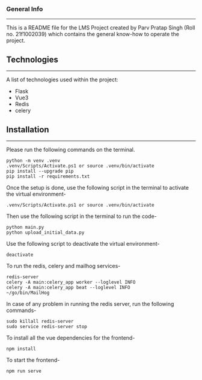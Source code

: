 ### General Info
***
This is a README file for the LMS Project created by Parv Pratap Singh (Roll no. 21f1002039) which contains the general know-how to operate the project.
## Technologies
***
A list of technologies used within the project:
* Flask
* Vue3
* Redis
* celery
## Installation
***
Please run the following commands on the terminal.
```
python -m venv .venv
.venv/Scripts/Activate.ps1 or source .venv/bin/activate
pip install --upgrade pip
pip install -r requirements.txt
```
Once the setup is done, use the following script in the terminal to activate the virtual environment-
```
.venv/Scripts/Activate.ps1 or source .venv/bin/activate
```
Then use the following script in the terminal to run the code-
```
python main.py
python upload_initial_data.py
```
Use the following script to deactivate the virtual environment-
```
deactivate
```
To run the redis, celery and mailhog services-
```
redis-server
celery -A main:celery_app worker --loglevel INFO
celery -A main:celery_app beat --loglevel INFO
~/go/bin/MailHog
```
In case of any problem in running the redis server, run the following commands-
```
sudo killall redis-server
sudo service redis-server stop
```
To install all the vue dependencies for the frontend-
```
npm install
```
To start the frontend-
```
npm run serve
```